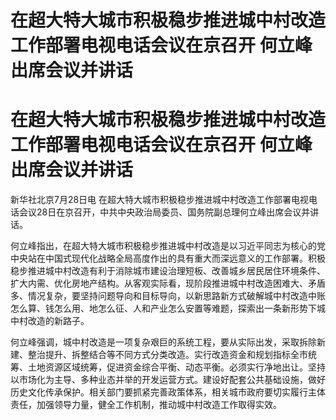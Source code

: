 # 在超大特大城市积极稳步推进城中村改造工作部署电视电话会议在京召开 何立峰出席会议并讲话

# 在超大特大城市积极稳步推进城中村改造工作部署电视电话会议在京召开 何立峰出席会议并讲话

新华社北京7月28日电 在超大特大城市积极稳步推进城中村改造工作部署电视电话会议28日在京召开，中共中央政治局委员、国务院副总理何立峰出席会议并讲话。

何立峰指出，在超大特大城市积极稳步推进城中村改造是以习近平同志为核心的党中央站在中国式现代化战略全局高度作出的具有重大而深远意义的工作部署。积极稳步推进城中村改造有利于消除城市建设治理短板、改善城乡居民居住环境条件、扩大内需、优化房地产结构。从客观实际看，现阶段推进城中村改造困难大、矛盾多、情况复杂，要坚持问题导向和目标导向，以新思路新方式破解城中村改造中账怎么算、钱怎么用、地怎么征、人和产业怎么安置等难题，探索出一条新形势下城中村改造的新路子。

何立峰强调，城中村改造是一项复杂艰巨的系统工程，要从实际出发，采取拆除新建、整治提升、拆整结合等不同方式分类改造。实行改造资金和规划指标全市统筹、土地资源区域统筹，促进资金综合平衡、动态平衡。必须实行净地出让。坚持以市场化为主导、多种业态并举的开发运营方式。建设好配套公共基础设施，做好历史文化传承保护。相关部门要抓紧完善政策体系，相关城市政府要切实履行主体责任，加强领导力量，健全工作机制，推动城中村改造工作取得实效。

